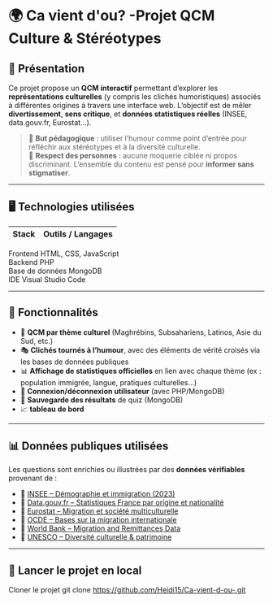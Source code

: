 # 🌍 Ca vient d'ou? -Projet QCM Culture & Stéréotypes 

## 🧾 Présentation

Ce projet propose un **QCM interactif** permettant d’explorer les **représentations culturelles** (y compris les clichés humoristiques) associés à différentes origines à travers une interface web. L’objectif est de mêler **divertissement**, **sens critique**, et **données statistiques réelles** (INSEE, data.gouv.fr, Eurostat…).

> 🎯 **But pédagogique** : utiliser l’humour comme point d’entrée pour réfléchir aux stéréotypes et à la diversité culturelle.  
> 🔐 **Respect des personnes** : aucune moquerie ciblée ni propos discriminant. L’ensemble du contenu est pensé pour **informer sans stigmatiser**.

---

## 🖥️ Technologies utilisées

| Stack       | Outils / Langages         |
|-------------|---------------------------|
 Frontend           HTML, CSS, JavaScript     
 Backend                              PHP                       
 Base de données                  MongoDB               
 IDE                   Visual Studio Code        

---

## 📁 Fonctionnalités

- 🔎 **QCM par thème culturel** (Maghrébins, Subsahariens, Latinos, Asie du Sud, etc.)
- 🎭 **Clichés tournés à l’humour**, avec des éléments de vérité croisés via les bases de données publiques
- 📊 **Affichage de statistiques officielles** en lien avec chaque thème (ex : population immigrée, langue, pratiques culturelles…)
- 🔄 **Connexion/déconnexion utilisateur** (avec PHP/MongoDB)
- 💾 **Sauvegarde des résultats** de quiz (MongoDB)
- 📈 **tableau de bord** 

---

## 📊 Données publiques utilisées

Les questions sont enrichies ou illustrées par des **données vérifiables** provenant de :

- 📌 [INSEE – Démographie et immigration (2023)](https://www.insee.fr/fr/statistiques/8242329)
- 📌 [Data.gouv.fr – Statistiques France par origine et nationalité](https://www.data.gouv.fr/fr/datasets/)
- 📌 [Eurostat – Migration et société multiculturelle](https://ec.europa.eu/eurostat)
- 📌 [OCDE – Bases sur la migration internationale](https://www.oecd.org/migration/)
- 📌 [World Bank – Migration and Remittances Data](https://datatopics.worldbank.org/migration/)
- 📌 [UNESCO – Diversité culturelle & patrimoine](https://ich.unesco.org/)

---
## 🚀 Lancer le projet en local
Cloner le projet git clone https://github.com/Heidi15/Ca-vient-d-ou-.git


